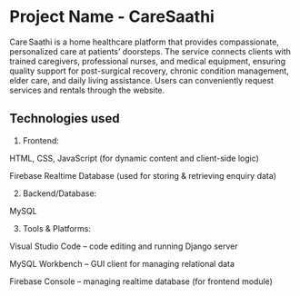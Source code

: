# Project Name - CareSaathi
Care Saathi is a home healthcare platform that provides compassionate, personalized care at patients’ doorsteps. The service connects clients with trained caregivers, professional nurses, and medical equipment, ensuring quality support for post-surgical recovery, chronic condition management, elder care, and daily living assistance. Users can conveniently request services and rentals through the website.

## Technologies used
1. Frontend:

HTML, CSS, JavaScript (for dynamic content and client-side logic)

Firebase Realtime Database (used for storing & retrieving enquiry data)

2. Backend/Database:

MySQL 

3. Tools & Platforms:

Visual Studio Code – code editing and running Django server

MySQL Workbench – GUI client for managing relational data

Firebase Console – managing realtime database (for frontend module)